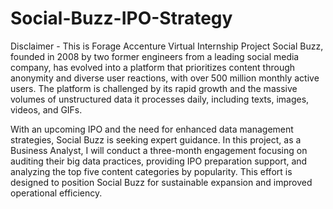 # Social-Buzz-IPO-Strategy
Disclaimer - This is Forage Accenture Virtual Internship Project
Social Buzz, founded in 2008 by two former engineers from a leading social media company, has evolved into a platform that prioritizes content through anonymity and diverse user reactions, with over 500 million monthly active users. The platform is challenged by its rapid growth and the massive volumes of unstructured data it processes daily, including texts, images, videos, and GIFs.

With an upcoming IPO and the need for enhanced data management strategies, Social Buzz is seeking expert guidance. In this project, as a Business Analyst, I will conduct a three-month engagement focusing on auditing their big data practices, providing IPO preparation support, and analyzing the top five content categories by popularity. This effort is designed to position Social Buzz for sustainable expansion and improved operational efficiency.
